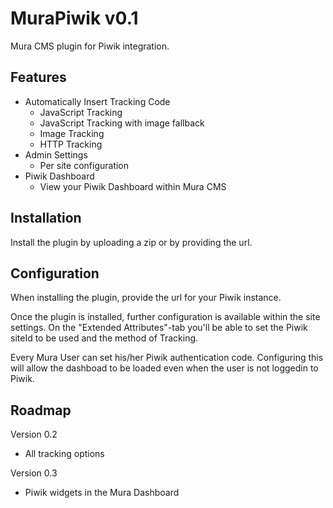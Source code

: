 MuraPiwik v0.1
==============

Mura CMS plugin for Piwik integration.


Features
--------

* Automatically Insert Tracking Code
	* JavaScript Tracking
	* JavaScript Tracking with image fallback
	* Image Tracking
	* HTTP Tracking
* Admin Settings
	* Per site configuration
* Piwik Dashboard
	* View your Piwik Dashboard within Mura CMS


Installation
------------

Install the plugin by uploading a zip or by providing the url.


Configuration
-------------

When installing the plugin, provide the url for your Piwik instance.

Once the plugin is installed, further configuration is available within the site settings. On the "Extended Attributes"-tab you'll be able to set the Piwik siteId to be used and the method of Tracking.

Every Mura User can set his/her Piwik authentication code. Configuring this will allow the dashboad to be loaded even when the user is not loggedin to Piwik.


Roadmap
-------

Version 0.2
* All tracking options

Version 0.3
* Piwik widgets in the Mura Dashboard